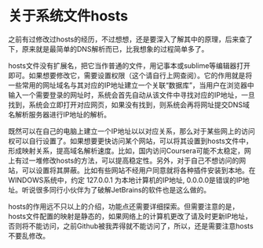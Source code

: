 # 关于系统文件hosts

之前有过修改过hosts的经历，不过想想，还是要深入了解其中的原理，后来查了下，原来就是最简单的DNS解析而已，比我想象的过程简单多了。

hosts文件没有扩展名，把它当作普通的文件，用记事本或sublime等编辑器打开即可。如果想要修改它，需要设置权限（这个请自行上网查阅）。它的作用就是将一些常用的网址域名与其对应的IP地址建立一个关联“数据库”，当用户在浏览器中输入一个需要登录的网址时，系统会首先自动从该文件中寻找对应的IP地址，一旦找到，系统会立即打开对应网页，如果没有找到，则系统会再将网址提交DNS域名解析服务器进行IP地址的解析。

既然可以在自己的电脑上建立一个IP地址以以对应关系，那么对于某些网上的访问权可以自行设置了。如果想要更快访问某个网站，可以将其设置到hosts文件中，形成映射关系，提高域名解析速度。比如，国内访问Coursera可能不太稳定，网上有过一堆修改hosts的方法，可以提高稳定性。另外，对于自己不想访问的网站，可以设置将其屏蔽。比如有些网站不经用户同意就将各种插件安装到本地。在WINDOWS系统中，约定 127.0.0.1 为本地计算机的IP地址, 0.0.0.0是错误的IP地址。听说很多同行小伙伴为了破解JetBrains的软件也是这么做的。

hosts的作用远不只以上的介绍，功能点还需要详细探索。但需要注意的是，hosts文件配置的映射是静态的，如果网络上的计算机更改了请及时更新IP地址，否则将不能访问，之前Github被我弄得就不能访问了，所以，还是需要注意hosts不要乱修改。

